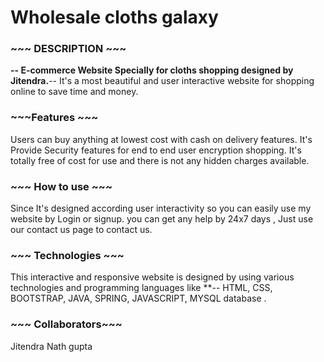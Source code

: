 # Wholesale cloths galaxy

### ~~~ DESCRIPTION ~~~
**-- E-commerce Website Specially for cloths shopping designed by Jitendra.**--
It's a most beautiful and user interactive website for shopping online to save time and money.

### ~~~Features ~~~
  Users can buy anything at lowest cost with cash on delivery features.
It's Provide Security features for end to end user encryption shopping.
It's totally free of cost for use and there is not any hidden charges available.

### ~~~ How to use ~~~
Since It's designed according user interactivity so you can easily use my website by Login or signup.
you can get any help by 24x7 days , Just use our contact us page to contact us.

### ~~~ Technologies ~~~
This interactive and responsive website is designed by using various technologies and programming languages like
**-- HTML, CSS, BOOTSTRAP, JAVA, SPRING, JAVASCRIPT, MYSQL database .

### ~~~ Collaborators~~~
Jitendra Nath gupta 
